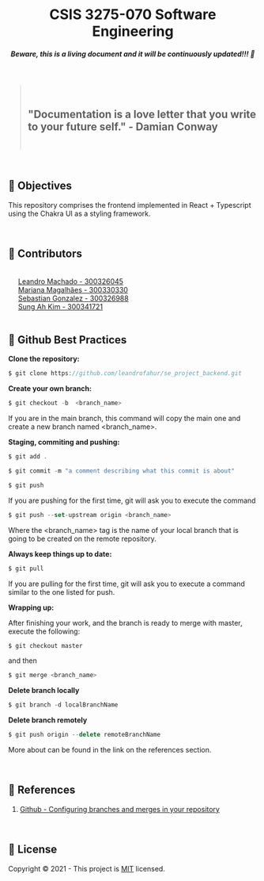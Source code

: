 <h1 align="center"><strong>CSIS 3275-070 Software Engineering</strong></h1>
<h5 align="center"><strong>Beware, this is a living document and it will be continuously updated!!! 🚀</strong></h5>
<br/>

<blockquote>
  <br/>
  <h2><strong>"Documentation is a love letter that you write to your future self." - Damian Conway</strong></h2>
  <br/>
</blockquote>
<br/>

<h2>🎯 <strong>Objectives</strong></h2>
<p>
  This repository comprises the frontend implemented in React + Typescript using the Chakra UI as a styling framework.
</p>
<br/>

<h2>👥 <strong>Contributors</strong></h2>
<br/>
<a style="padding-left: 20px" href="https://github.com/leandrofahur">Leandro Machado - 300326045</a><br/>
<a style="padding-left: 20px" href="https://github.com/marimagalhaesl">Mariana Magalhães - 300330330</a><br/>
<a style="padding-left: 20px" href="https://github.com/sebastian-gm">Sebastian Gonzalez - 300326988</a><br/>
<a style="padding-left: 20px" href="https://github.com/FourSeasonK">Sung Ah Kim - 300341721</a><br/>
<br/>

<h2>🥷 <strong>Github Best Practices</strong></h2>

<strong>Clone the repository:</strong>

```javascript
$ git clone https://github.com/leandrofahur/se_project_backend.git
```

<strong>Create your own branch:</strong>

```javascript
$ git checkout -b  <branch_name>
```

If you are in the main branch, this command will copy the main one and create a new branch named <branch_name>.

<strong>Staging, commiting and pushing:</strong>

```javascript
$ git add .
```

```javascript
$ git commit -m "a comment describing what this commit is about"
```

```javascript
$ git push
```

If you are pushing for the first time, git will ask you to execute the command

```javascript
$ git push --set-upstream origin <branch_name>
```

Where the <branch_name> tag is the name of your local branch that is going to be created on the remote repository.

<strong>Always keep things up to date:</strong>

```javascript
$ git pull
```

If you are pulling for the first time, git will ask you to execute a command similar to the one listed for push.

<strong>Wrapping up:</strong>

After finishing your work, and the branch is ready to merge with master, execute the following:

```javascript
$ git checkout master
```

and then

```javascript
$ git merge <branch_name>
```

<strong>Delete branch locally</strong>

```javascript
$ git branch -d localBranchName
```

<strong>Delete branch remotely</strong>

```javascript
$ git push origin --delete remoteBranchName
```

More about can be found in the link on the references section.

<br/>

<h2>📝 <strong>References</strong></h2>
<ol>    
  <li>
    <a href="https://docs.github.com/en/repositories/configuring-branches-and-merges-in-your-repository">
        Github - Configuring branches and merges in your repository
    </a>
  </li>
</ol>
<br/>

<h2>🔐 <strong>License</strong></h2>
<p>Copyright © 2021 - This project is <a href="./LICENSE">MIT</a> licensed.</p>
